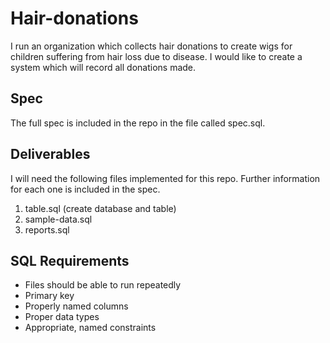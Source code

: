 # Hair-donations
I run an organization which collects hair donations to create wigs for children suffering from hair loss due to disease. I would like to create a system which will record all donations made.

## Spec
The full spec is included in the repo in the file called spec.sql.

## Deliverables
I will need the following files implemented for this repo. Further information for each one is included in the spec.
1. table.sql (create database and table)
2. sample-data.sql
3. reports.sql

## SQL Requirements
- Files should be able to run repeatedly
- Primary key
- Properly named columns
- Proper data types
- Appropriate, named constraints
